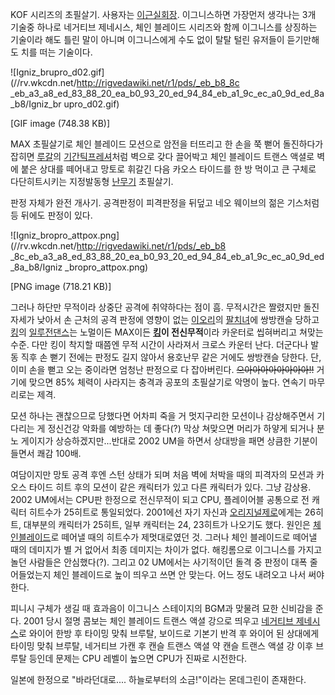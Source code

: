 KOF 시리즈의 초필살기. 사용자는 [이근실회장](%EC%9D%B4%EA%B7%B8%EB%8B%88%EC%8A%A4%28KOF%29.md). 이그니스하면 가장먼저 생각나는 3개
기술중 하나로 네거티브 제네시스, 체인 블레이드 시리즈와 함께 이그니스를 상징하는 기술이라 해도 틀린 말이 아니며 이그니스에게 수도 없이
탈탈 털린 유저들이 듣기만해도 치를 떠는 기술이다.

![Igniz_brupro_d02.gif](//rv.wkcdn.net/http://rigvedawiki.net/r1/pds/_eb_b8_8c
_eb_a3_a8_ed_83_88_20_ea_b0_93_20_ed_94_84_eb_a1_9c_ec_a0_9d_ed_8a_b8/Igniz_br
upro_d02.gif)

[GIF image (748.38 KB)]

MAX 초필살기로 체인 블레이드 모션으로 암전을 터뜨리고 한 손을 쭉 뻗어 돌진하다가 잡히면
[루갈](%EB%A3%A8%EA%B0%88%20%EB%B2%88%EC%8A%A4%ED%83%80%EC%9D%B8.md)의 [기간틱프레셔](%EA%B8%B0%EA%B0%84%ED%8B%B1%20%ED%94%84%EB%A0%88%EC%85%94.md)처럼 벽으로 갖다
끌어박고 체인 블레이드 트랜스 액셜로 벽에 붙은 상대를 떼어내고 망토로 휘갈긴 다음 카오스 타이드를 한 방 먹이고 큰 구체로 다단히트시키는
지정발동형 [난무기](%EB%82%9C%EB%AC%B4%EA%B8%B0.md) 초필살기.

판정 자체가 완전 개사기. 공격판정이 피격판정을 뒤덮고 네오 웨이브의 젊은 기스처럼 등 뒤에도 판정이 있다.

![Igniz_bropro_attpox.png](//rv.wkcdn.net/http://rigvedawiki.net/r1/pds/_eb_b8
_8c_eb_a3_a8_ed_83_88_20_ea_b0_93_20_ed_94_84_eb_a1_9c_ec_a0_9d_ed_8a_b8/Igniz
_bropro_attpox.png)

[PNG image (718.21 KB)]

그러나 하단만 무적이라 상중단 공격에 취약하다는 점이 흠. 무적시간은 짤렸지만 돌진 자세가 낮아서 손 근처의 공격 판정에 영향이 없는
[이오리](%EC%95%BC%EA%B0%80%EB%AF%B8%20%EC%9D%B4%EC%98%A4%EB%A6%AC.md)의
[팔치녀](%EA%B8%88%201211%EC%8B%9D%20%ED%8C%94%EC%B9%98%EB%85%80.md)에 쌍방캔슬 당하고
[킹](%ED%82%B9%28SNK%29.md)의 [일루전댄스](%EC%9D%BC%EB%A3%A8%EC%A0%84%20%EB%8C%84%EC%8A%A4.md)는 노멀이든 MAX이든
**[킹](%ED%82%B9%28SNK%29.md)이 전신무적**이라 카운터로 씹혀버리고 쳐맞는 수준. 다만 킹이 착지할 때쯤엔 무적
시간이 사라져서 크로스 카운터 난다. 더군다나 발동 직후 손 뻗기 전에는 판정도 길지 않아서 용호난무 같은 거에도 쌍방캔슬 당한다. 단,
이미 손을 뻗고 오는 중이라면 엄청난 판정으로 다 잡아버린다. <del>으아아아아아아아아!!</del> 거기에 맞으면 85% 체력이 사라지는
충격과 공포의 초필살기로 악명이 높다. 연속기 마무리로는 제격.

모션 하나는 괜찮으므로 당했다면 어차피 죽을 거 멋지구리한 모션이나 감상해주면서 기다리는 게 정신건강 악화를 예방하는 데 좋다(?) 막상
쳐맞으면 머리가 하얗게 되거나 분노 게이지가 상승하겠지만...반대로 2002 UM을 하면서 상대방을 패면 상큼한 기분이 들면서 쾌감
100배.

여담이지만 망토 공격 후엔 스턴 상태가 되며 처음 벽에 처박을 때의 피격자의 모션과 카오스 타이드 히트 후의 모션이 같은 캐릭터가 있고 다른
캐릭터가 있다. 그냥 감상용. 2002 UM에서는 CPU판 한정으로 전신무적이 되고 CPU, 플레이어블 공통으로 전 캐릭터 히트수가
25히트로 통일되었다. 2001에선 자기 자신과 [오리지널제로](%EC%98%A4%EB%A6%AC%EC%A7%80%EB%84%90%20%EC%A0%9C%EB%A1%9C.md)에게는 26히트,
대부분의 캐릭터가 25히트, 일부 캐릭터는 24, 23히트가 나오기도 했다. 원인은 [체인블레이드](%EC%B2%B4%EC%9D%B8%20%EB%B8%94%EB%A0%88%EC%9D%B4%EB%93%9C.md)로 떼어낼 때의
히트수가 제멋대로였던 것. 그러나 체인 블레이드로 떼어낼 때의 데미지가 별 거 없어서 최종 데미지는 차이가 없다. 해킹롬으로 이그니스를
가지고 놀던 사람들은 안심했다(?). 그리고 02 UM에서는 사기적이던 돌격 중 판정이 대폭 줄어들었는지 체인 블레이드로 높이 띄우고 쓰면
안 맞는다. 어느 정도 내려오고 나서 써야 한다.

피니시 구체가 생길 때 효과음이 이그니스 스테이지의 BGM과 맞물려 묘한 신비감을 준다. 2001 당시 절명 콤보는 체인 블레이드 트랜스
액셜 강으로 띄우고 [네거티브 제네시스](%EB%84%A4%EA%B1%B0%ED%8B%B0%EB%B8%8C%20%EC%A0%9C%EB%84%A4%EC%8B%9C%EC%8A%A4.md)로 와이어 한방 후 타이밍 맞춰 브루탈, 보이드로 기본기 반격 후 와이어 된 상대에게 타이밍
맞춰 브루탈, 네거티브 가캔 후 캔슬 트랜스 액셜 약 캔슬 트랜스 액셜 강 이후 브루탈 등인데 문제는 CPU 레벨이 높으면 CPU가 진짜로
시전한다.

일본에 한정으로 "바라던대로.... 하늘로부터의 소금!"이라는 몬데그린이 존재한다.

